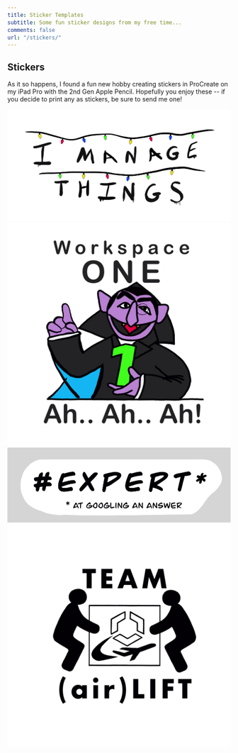 ```yaml
---
title: Sticker Templates
subtitle: Some fun sticker designs from my free time...
comments: false
url: "/stickers/"
---
```


## Stickers

As it so happens, I found a fun new hobby creating stickers in ProCreate on my iPad Pro with the 2nd Gen Apple Pencil.  Hopefully you enjoy these -- if you decide to print any as stickers, be sure to send me one!

![I Manage Things](/img/stickers/i-manage-things.png)
![Workspace ONE Count von Count](/img/stickers/ws1-count-von-count.png)
![Expert at Googling](/img/stickers/expert.png)
![Team (Air)Lift](/img/stickers/team-airlift.png)
